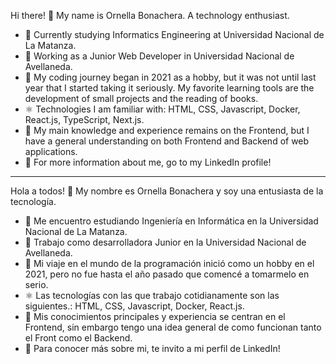  Hi there! 👋 My name is Ornella Bonachera. A technology enthusiast. 

- 📜 Currently studying Informatics Engineering at Universidad Nacional de La Matanza.
- 🔭 Working as a Junior Web Developer in Universidad Nacional de Avellaneda.
- 📅 My coding journey began in 2021 as a hobby, but it was not until last year that I started taking it seriously. My favorite learning tools are the development of small projects and the reading of books.
- ⚛ Technologies I am familiar with: HTML, CSS, Javascript, Docker, React.js, TypeScript, Next.js.  
- 📓 My main knowledge and experience remains on the Frontend, but I have a general understanding on both Frontend and Backend of web applications. 
- 💬 For more information about me, go to my LinkedIn profile! 


-----------------------


 Hola a todos! 👋 My nombre es Ornella Bonachera y soy una entusiasta de la tecnología.

- 📜 Me encuentro estudiando Ingeniería en Informática en la Universidad Nacional de La Matanza.
- 🔭 Trabajo como desarrolladora Junior en la Universidad Nacional de Avellaneda.
- 📅 Mi viaje en el mundo de la programación inició como un hobby en el 2021, pero no fue hasta el año pasado que comencé a tomarmelo en serio.
- ⚛ Las tecnologías con las que trabajo cotidianamente son las siguientes.: HTML, CSS, Javascript, Docker, React.js. 
- 📓 Mis conocimientos principales y experiencia se centran en el Frontend, sin embargo tengo una idea general de como funcionan tanto el Front como el Backend.
- 💬 Para conocer más sobre mi, te invito a mi perfil de LinkedIn!
